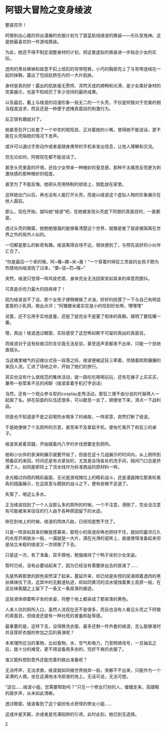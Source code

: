 # 阿银大冒险之变身绫波

整装完毕！ 

阿银别出心裁的将出漫展的衣服计划为了碧蓝航线绫波的换装——乐队型鬼神。这是她最喜欢的一件游戏换装。 

为此，她还不得不制定调整身材的计划，把这套虚拟的换装进一步贴合少女的实际。 

透肉的黑丝裤袜和故意不扣上纽扣的背带短裤，小巧的胸部兜上了与背带连结在一起的抹胸，露出了包括肚脐在内的一大片肌肤。 

身材是真的好！露出的肌肤毫无赘肉、浑然天成的顺畅和光滑，是少女美好身材的完美展示，也是不知经历了多少坚持的最终成果。 

以及最后，戴上与绫波的动漫形象一般无二的一个头壳，不仅是阿银对于完美的相当程度追求，而且还是一种便于遮掩真面目的刺激行为。 

反正很有趣就对了。 

她甚至在开口处套了一个中空的假阳具，正对着她的小嘴，使得她不能说话，更不能在头壳隔绝的情况下发声。 

或许可以通过手势动作或者是随身携带的手机来发出信息，让他人理解和交流。 

但无论如何，阿银现在都不能说话了。 

甚至头壳里面的环境，还给少女带来一种微妙的窒息感，那种不太痛苦反而更为刺激快感的那种微妙的程度。 

甚至为了不能反悔，她把头壳用特制的锁锁上，钥匙放在家里。 

这样她出门以后，再也没有人能打开头壳，而是以绫波这个虚拟人物的形象展示在他人面前。 

那么，现在开始，就叫她“绫波”吧，在她被发现头壳底下阿银的真面目时，一直都是。 

透过头壳的眼窗，她勉勉强强的能够看清楚这个世界，就像是套了层皮被隔离在世界之外的局外人似的。 

一切都是那么的新奇有趣。绫波离得会场不远，很快便到了，与预先说好的小伙伴汇合了。 

“你是最后一个来的哦，阿~雅~娜~米~酱！”一个穿着时崎狂三灵装的女孩子颇为热情地向绫波抱了过来，“要~惩~罚~哦~” 

突然，绫波只觉得一阵鸡皮疙瘩，身体完全无法招架突如其来的痒意而颤抖。 

可真是杀伤力最大的挠痒痒了！ 

因为绫波说不了话，那个女孩子便稍微揩了点油，好好的抚摸了一下与自己有明显差距的小乳鸽，做出点评；“阿雅娜米酱实在是小的恰到好处啊，嘿嘿嘿” 

说罢，还不忘用手实地度量，还挺了挺完全不是塞了假体的真胸，摆明了要炫耀一番。 

嗯，真凶！绫波透过眼窗，实际感受了这恐怖如斯不可留的真凶的真面目。 

而绫波对于这有些痴汉的言论竟无法反驳，甚至连声音都发不出来，只能一个劲地直摇头。 

当这橘里橘气的迎接仪式告一段落之际，绫波便被这狂三牵着，伴随着熙熙攘攘的来回人流，汇进了场地之中，开始了她们的旅行。 

其实也没有什么很规范的集体活动，就一路吃吃喝喝玩玩，还有在展子上买买买，兼带一些荤素不忌的闲聊（绫波拿着手机打字说话） 

当然，还有一个观众参与型的cosplay走秀活动，那狂三便不由分说的代替两人一起报了名。排在前面的队伍还很多，可以歇息一会了，顺便坐下来，清点一下战利品。 

但是也不知道是不是之前喝热水喝多了的缘故，一阵尿意，突然打断了绫波。 

于是她便做了个去厕所的示意，甚至来不及拿起手机，便匆忙离开了和狂三的桌子。 

绫波夹紧着双腿，开始摆着内八字的步伐想要走到厕所。 

她和小伙伴的表演和展示就要开始了，但是在这十几组展示的时间内，从上厕所到预备区的来回，时间还是有点紧张的，尤其是会场各处的洗手间，隔间门口总是挤满了人，如同是即将上了流水线作为标准商品的原材料一样。 

余光瞄过四周的精彩画面，无论是游戏摊位上的精彩战斗，还是漫画摊位那美轮美奂的插画展示，在这尿意与膀胱的战斗之下，便有些微不足道了。 

失策了，喝这么多水。 

正当绫波找到了一个人没那么多的厕所的时候，一个不注意，滑倒了，完全没注意有可能被来来往往的行人由于各种原因留下的水迹。 

摔在到地上的时候，绫波的肉体凡胎，已经彻底憋不住了。 

只是一阵突如其来的解放感袭来，那短小的尿道却再也把持不住，就如同蓄洪已久的水库开闸放水一般，一漏就是一大片，滴在光滑的瓷砖上，直接使得准备起来但是站立未稳的绫波又一次倾倒了下去。 

只是这一次，有了准备，双手撑地，勉强维持了个鸭子坐的少女坐姿。 

暂时已经，没有必要站起来了，因为已经没有需要排出去的尿液了…… 

先是热裤那里的颜色突然深了起来，蔓延开来，却已经是失控的尿液顺着透肉的黑丝裤袜往下流，这其中的无数道轨迹，却如同黄河的流水侵蚀着黄土高原一般，在这丝袜美腿之上留下了一条又一条尿液的痕迹。 

这些液体顺着鸭子坐的坐姿，将整个地上都染成了那尿液的黄色。 

人来人往的厕所入口，虽然人流现在还不是很多，而且也没有人看见头壳之下阿银的真面目，但绫波还是有一种社死的害羞和耻辱感。 

最重要的是，这样下去，没得换洗衣服，最多还剩一件外套的绫波，怎么能够准时并且穿好衣服的参加之后的表演呢？ 

本来理所应当的事物，比如食物，水，空气和电力，乃至网络信号，一旦抽去之后，就十分的难受，更不用说备用多余的，完好干爽的衣服了。 

谁又能料想到意外还能完善的做出准备呢？ 

无法呼声，无法求救，绫波就如同被世界抛弃一般，哭都不不出来，只能作为一个呆滞的人偶，坐在这满地冰冷尿液的地上，无话可说，无法可想。 

“这位……绫波小姐，您需要帮助吗？”只见一个修女打扮的人，缓缓走来，高跟鞋的踏步声，从未如此清晰。 

透过眼窗，绫波看到了这个装扮有点奇怪的修女小姐…… 

这或许是天籁，亦或者是充满陷阱的引诱，此时此刻，她已别无选择。 

2